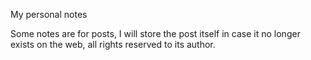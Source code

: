 My personal notes

Some notes are for posts, I will store the post itself in case it no longer 
exists on the web, all rights reserved to its author.
